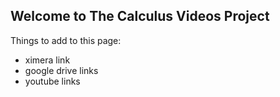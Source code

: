 ## Welcome to The Calculus Videos Project

Things to add to this page:
- ximera link
- google drive links
- youtube links
